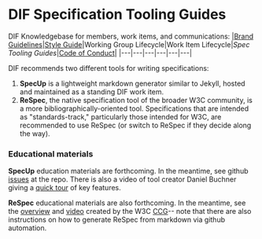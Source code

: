 # DIF Specification Tooling Guides

DIF Knowledgebase for members, work items, and communications:
|[Brand Guidelines](brand-guidelines.md)|[Style Guide](style-guide.md)|Working Group Lifecycle|Work Item Lifecycle|*Spec Tooling Guides*|[Code of Conduct](code-of-conduct.md)|
|---|---|---|---|---|---|

DIF recommends two different tools for writing specifications:
1. **SpecUp** is a lightweight markdown generator similar to Jekyll, hosted and maintained as a standing DIF work item.
2. **ReSpec**, the native specification tool of the broader W3C community, is a more bibliographically-oriented tool. Specifications that are intended as "standards-track," particularly those intended for W3C, are recommended to use ReSpec (or switch to ReSpec if they decide along the way).

### Educational materials

**SpecUp** education materials are forthcoming. In the meantime, see github [issues](https://github.com/decentralized-identity/spec-up/issues) at the repo. There is also a video of tool creator Daniel Buchner giving a [quick tour](https://www.youtube.com/watch?v=sfMc5Has4s4) of key features.

**ReSpec** educational materials are also forthcoming.  In the meantime, see the [overview](https://w3c-ccg.github.io/specs.html) and [video](https://youtu.be/0eQXU6Z-A6Q) created by the W3C [CCG](https://w3c-ccg.github.io/)-- note that there are also instructions on how to generate ReSpec from markdown via github automation.